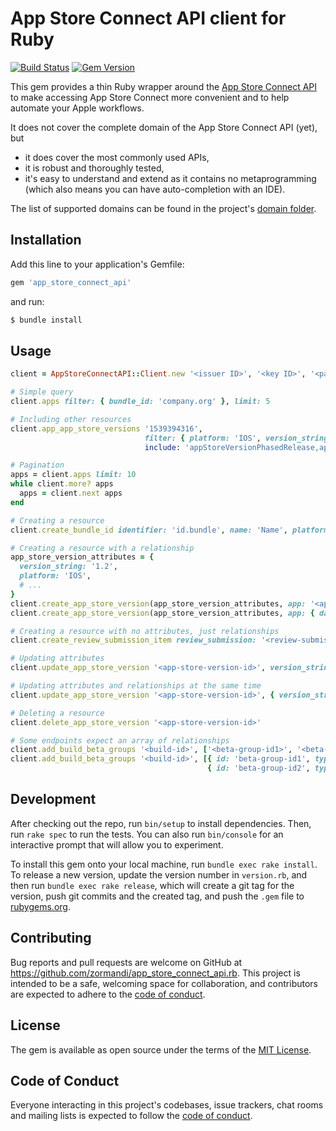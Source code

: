 # App Store Connect API client for Ruby

[![Build Status](https://github.com/zormandi/app_store_connect_api.rb/actions/workflows/main.yml/badge.svg)](https://github.com/zormandi/app_store_connect_api.rb/actions/workflows/main.yml)
[![Gem Version](https://badge.fury.io/rb/app_store_connect_api_client.svg)](https://badge.fury.io/rb/app_store_connect_api_client)

This gem provides a thin Ruby wrapper around the [App Store Connect API](https://developer.apple.com/documentation/appstoreconnectapi) to make accessing App Store Connect more convenient and to help automate your Apple workflows.

It does not cover the complete domain of the App Store Connect API (yet), but
- it does cover the most commonly used APIs,
- it is robust and thoroughly tested,
- it's easy to understand and extend as it contains no metaprogramming (which also means you can have auto-completion with an IDE).

The list of supported domains can be found in the project's [domain folder](https://github.com/zormandi/app_store_connect_api.rb/blob/main/lib/app_store_connect_api/domain).

## Installation

Add this line to your application's Gemfile:

```ruby
gem 'app_store_connect_api'
```

and run:

```bash
$ bundle install
```

## Usage

```ruby
client = AppStoreConnectAPI::Client.new '<issuer ID>', '<key ID>', '<path to private key>'

# Simple query
client.apps filter: { bundle_id: 'company.org' }, limit: 5

# Including other resources
client.app_app_store_versions '1539394316', 
                              filter: { platform: 'IOS', version_string: '2.2' }, 
                              include: 'appStoreVersionPhasedRelease,appStoreVersionLocalizations'

# Pagination
apps = client.apps limit: 10
while client.more? apps
  apps = client.next apps
end

# Creating a resource
client.create_bundle_id identifier: 'id.bundle', name: 'Name', platform: 'IOS'

# Creating a resource with a relationship
app_store_version_attributes = {
  version_string: '1.2',
  platform: 'IOS',
  # ...
}
client.create_app_store_version(app_store_version_attributes, app: '<app-id>') # Using the shorthand syntax for specifying relationships
client.create_app_store_version(app_store_version_attributes, app: { data: { id: '<app-id>', type: 'apps' } }) # Using the full relationship syntax

# Creating a resource with no attributes, just relationships
client.create_review_submission_item review_submission: '<review-submission-id>', app_store_version: '<app-store-version-id>'

# Updating attributes
client.update_app_store_version '<app-store-version-id>', version_string: '1.3'

# Updating attributes and relationships at the same time
client.update_app_store_version '<app-store-version-id>', { version_string: '1.3' }, build: '<build-id>'

# Deleting a resource
client.delete_app_store_version '<app-store-version-id>'

# Some endpoints expect an array of relationships 
client.add_build_beta_groups '<build-id>', ['<beta-group-id1>', '<beta-group-id2>'] # Using the shorthand syntax for specifying relationships
client.add_build_beta_groups '<build-id>', [{ id: 'beta-group-id1', type: 'betaGroups' },
                                            { id: 'beta-group-id2', type: 'betaGroups' }] # Using the full relationship syntax
```

## Development

After checking out the repo, run `bin/setup` to install dependencies. Then, run `rake spec` to run the tests. You can also run `bin/console` for an interactive prompt that will allow you to experiment.

To install this gem onto your local machine, run `bundle exec rake install`. To release a new version, update the version number in `version.rb`, and then run `bundle exec rake release`, which will create a git tag for the version, push git commits and the created tag, and push the `.gem` file to [rubygems.org](https://rubygems.org).

## Contributing

Bug reports and pull requests are welcome on GitHub at https://github.com/zormandi/app_store_connect_api.rb. This project is intended to be a safe, welcoming space for collaboration, and contributors are expected to adhere to the [code of conduct](https://github.com/zormandi/app_store_connect_api.rb/blob/main/CODE_OF_CONDUCT.md).

## License

The gem is available as open source under the terms of the [MIT License](https://opensource.org/licenses/MIT).

## Code of Conduct

Everyone interacting in this project's codebases, issue trackers, chat rooms and mailing lists is expected to follow the [code of conduct](https://github.com/zormandi/app_store_connect_api.rb/blob/main/CODE_OF_CONDUCT.md).
